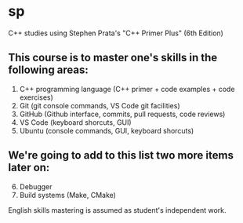 # sp

C++ studies using Stephen Prata's "C++ Primer Plus" (6th Edition)

## This course is to master one's skills in the following areas:

1) C++ programming language (C++ primer + code examples + code exercises)
2) Git (git console commands, VS Code git facilities)
3) GitHub (Github interface, commits, pull requests, code reviews)
4) VS Code (keyboard shorcuts, GUI)
5) Ubuntu (console commands, GUI, keyboard shorcuts)

## We're going to add to this list two more items later on:

6) Debugger
7) Build systems (Make, CMake)

English skills mastering is assumed as student's independent work.
